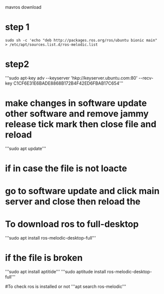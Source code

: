 mavros download



# step 1
`sudo sh -c 'echo "deb http://packages.ros.org/ros/ubuntu bionic main" > /etc/apt/sources.list.d/ros-melodic.list`

# step2
'''sudo apt-key adv --keyserver 'hkp://keyserver.ubuntu.com:80' --recv-key C1CF6E31E6BADE8868B172B4F42ED6FBAB17C654'''

# make changes in software update other software and remove jammy release tick mark then close file and reload
'''sudo apt update'''

# if in case the file is not loacte 
# go to software update and click main server and close  then reload the 

# To download ros to full-desktop
'''sudo apt install ros-melodic-desktop-full'''

# if the file is broken
'''sudo apt install aptitide'''
'''sudo aptitude install ros-melodic-desktop-full'''


#To check ros is installed or not
'''apt search ros-melodic'''
